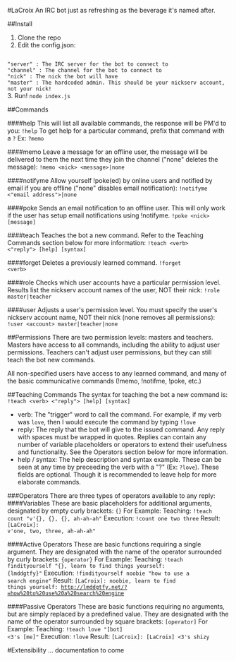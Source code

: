 #LaCroix
An IRC bot just as refreshing as the beverage it's named after.

##Install
1. Clone the repo
2. Edit the config.json:
<code>
"server" : The IRC server for the bot to connect to
"channel" : The channel for the bot to connect to
"nick" : The nick the bot will have
"master" : The hardcoded admin. This should be your nickserv account, not your nick!
</code>
3. Run! <code>node index.js</code>

##Commands

####help
This will list all available commands, the response will be PM'd to you:
<code>!help</code>
To get help for a particular command, prefix that command with a <code>?</code>
Ex: <code>?memo</code>

####memo
Leave a message for an offline user, the message will be delivered to them the next time they join the channel ("none" deletes the message):
<code>!memo \<nick\> \<message\>|none</code>

####notifyme
Allow yourself !poke(ed) by online users and notified by email if you are offline ("none" disables email notification):
<code>!notifyme \<"email address"\>|none</code>

####poke
Sends an email notification to an offline user. This will only work if the user has setup email notifications using !notifyme.
<code>!poke \<nick\> [message]</code>

####teach
Teaches the bot a new command. Refer to the Teaching Commands section below for more information:
<code>!teach \<verb\> \<"reply"\> [help] [syntax]</code>

####forget
Deletes a previously learned command.
<code>!forget \<verb\></code>

####role
Checks which user accounts have a particular permission level. Results list the nickserv account names of the user, NOT their nick:
<code>!role master|teacher</code>

####user
Adjusts a user's permission level. You must specify the user's nickserv account name, NOT their nick (none removes all permissions):
<code>!user \<account\> master|teacher|none</code>

##Permissions
There are two permission levels: masters and teachers. Masters have access to all commands, including the ability to adjust user permissions. Teachers can't adjust user permissions, but they can still teach the bot new commands.

All non-specified users have access to any learned command, and many of the basic communicative commands (!memo, !notifme, !poke, etc.)

##Teaching Commands
The syntax for teaching the bot a new command is:
<code>!teach \<verb\> \<"reply"\> [help] [syntax]</code>
- verb: The "trigger" word to call the command. For example, if my verb was <code>love</code>, then I would execute the command by typing <code>!love</code>
- reply: The reply that the bot will give to the issued command. Any reply with spaces must be wrapped in quotes. Replies can contain any number of variable placeholders or operators to extend their usefulness and functionality. See the Operators section below for more information.
- help / syntax: The help description and syntax example. These can be seen at any time by preceeding the verb with a "?" (Ex: <code>?love</code>). These fields are optional. Though it is recommended to leave help for more elaborate commands.

###Operators
There are three types of operators available to any reply:
####Variables
These are basic placeholders for additional arguments, designated by empty curly brackets: <code>{}</code>
For Example:
Teaching: <code>!teach count "v'{}, {}, {}, ah-ah-ah"</code>
Execution: <code>!count one two three</code>
Result: <code>[LaCroix]: v'one, two, three, ah-ah-ah"</code>

####Active Operators
These are basic functions requiring a single argument. They are designated with the name of the operator surrounded by curly brackets: <code>{operator}</code>
For Example:
Teaching: <code>!teach findityourself "{}, learn to find things yourself: {lmddgtfy}"</code>
Execution: <code>!findityourself noobie "how to use a search engine"</code>
Result: <code>[LaCroix]: noobie, learn to find things yourself: http://lmddgtfy.net/?=how%20to%20use%20a%20search%20engine</code>

####Passive Operators
These are basic functions requiring no arguments, but are simply replaced by a predefined value. They are designated with the name of the operator surrounded by square brackets: <code>[operator]</code>
For Example:
Teaching: <code>!teach love "[bot] <3's [me]"</code>
Execution: <code>!love</code>
Result: <code>[LaCroix]: [LaCroix] <3's shizy</code>

#Extensibility
... documentation to come

